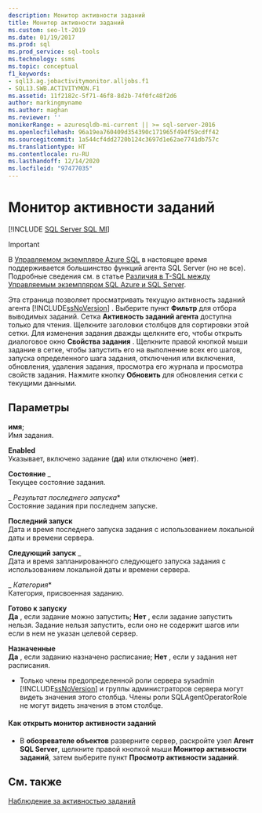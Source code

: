 ```yaml
---
description: Монитор активности заданий
title: Монитор активности заданий
ms.custom: seo-lt-2019
ms.date: 01/19/2017
ms.prod: sql
ms.prod_service: sql-tools
ms.technology: ssms
ms.topic: conceptual
f1_keywords:
- sql13.ag.jobactivitymonitor.alljobs.f1
- SQL13.SWB.ACTIVITYMON.F1
ms.assetid: 11f2182c-5f71-46f8-8d2b-74f0fc48f2d6
author: markingmyname
ms.author: maghan
ms.reviewer: ''
monikerRange: = azuresqldb-mi-current || >= sql-server-2016
ms.openlocfilehash: 96a19ea760409d354390c171965f494f59cdff42
ms.sourcegitcommit: 1a544cf4dd2720b124c3697d1e62ae7741db757c
ms.translationtype: HT
ms.contentlocale: ru-RU
ms.lasthandoff: 12/14/2020
ms.locfileid: "97477035"
---
```

# <a name="job-activity-monitor"></a>Монитор активности заданий
[!INCLUDE [SQL Server SQL MI](../../includes/applies-to-version/sql-asdbmi.md)]

> [!IMPORTANT]  
> В [Управляемом экземпляре Azure SQL](/azure/sql-database/sql-database-managed-instance) в настоящее время поддерживается большинство функций агента SQL Server (но не все). Подробные сведения см. в статье [Различия в T-SQL между Управляемым экземпляром SQL Azure и SQL Server](/azure/sql-database/sql-database-managed-instance-transact-sql-information#sql-server-agent).

Эта страница позволяет просматривать текущую активность заданий агента [!INCLUDE[ssNoVersion](../../includes/ssnoversion-md.md)] . Выберите пункт **Фильтр** для отбора выводимых заданий. Сетка **Активность заданий агента** доступна только для чтения. Щелкните заголовки столбцов для сортировки этой сетки. Для изменения задания дважды щелкните его, чтобы открыть диалоговое окно **Свойства задания** . Щелкните правой кнопкой мыши задание в сетке, чтобы запустить его на выполнение всех его шагов, запуска определенного шага задания, отключения или включения, обновления, удаления задания, просмотра его журнала и просмотра свойств задания. Нажмите кнопку **Обновить** для обновления сетки с текущими данными.  
  
## <a name="options"></a>Параметры  
**имя**;  
Имя задания.  
  
**Enabled**  
Указывает, включено задание (**да**) или отключено (**нет**).  
  
**Состояние** _  
Текущее состояние задания.  
  
_ *Результат последнего запуска**  
Состояние задания при последнем запуске.  
  
**Последний запуск**  
Дата и время последнего запуска задания с использованием локальной даты и времени сервера.  
  
**Следующий запуск** _  
Дата и время запланированного следующего запуска задания с использованием локальной даты и времени сервера.  
  
_ *Категория**  
Категория, присвоенная заданию.  
  
**Готово к запуску**  
**Да** , если задание можно запустить; **Нет** , если задание запустить нельзя. Задание нельзя запустить, если оно не содержит шагов или если в нем не указан целевой сервер.  
  
**Назначенные**  
**Да** , если заданию назначено расписание; **Нет** , если у задания нет расписания.  
  
* Только члены предопределенной роли сервера sysadmin [!INCLUDE[ssNoVersion](../../includes/ssnoversion-md.md)] и группы администраторов сервера могут видеть значения этого столбца. Члены роли SQLAgentOperatorRole не могут видеть значения в этом столбце.  
  
#### <a name="to-open-the-job-activity-monitor"></a>Как открыть монитор активности заданий  
  
-   В **обозревателе объектов** разверните сервер, раскройте узел **Агент SQL Server**, щелкните правой кнопкой мыши **Монитор активности заданий**, затем выберите пункт **Просмотр активности заданий**.  
  
## <a name="see-also"></a>См. также  
[Наблюдение за активностью заданий](../../ssms/agent/monitor-job-activity.md)  
